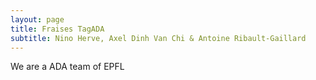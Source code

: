 ```yaml
---
layout: page
title: Fraises TagADA
subtitle: Nino Herve, Axel Dinh Van Chi & Antoine Ribault-Gaillard
---
```


We are a ADA team of EPFL
